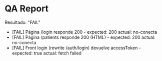 # QA Report
Resultado: "FAIL"

- [FAIL] Página /login responde 200 - expected: 200 actual: no-conecta
- [FAIL] Página /patients responde 200 (HTML) - expected: 200 actual: no-conecta
- [FAIL] Front login (rewrite /auth/login) devuelve accessToken - expected: true actual: fetch failed